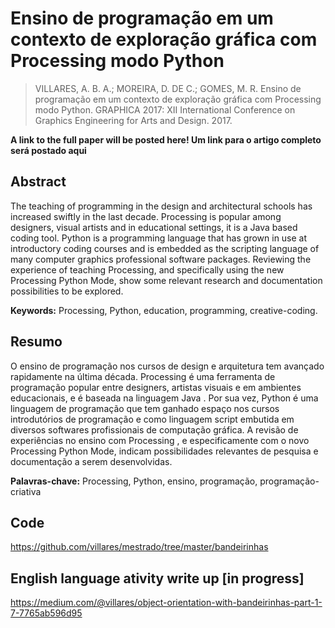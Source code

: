 # Ensino de programação em um contexto de exploração gráfica com Processing modo Python

> VILLARES, A. B. A.; MOREIRA, D. DE C.; GOMES, M. R. Ensino de programação em um contexto de exploração gráfica com Processing modo Python. GRAPHICA 2017: XII International Conference on Graphics Engineering for Arts and Design. 2017.

**A link to the full paper will be posted here! Um link para o artigo completo será postado aqui**

## Abstract

The teaching of programming in the design and architectural schools has increased swiftly in the last decade. Processing is popular among designers, visual artists and in educational settings, it is a Java based coding tool. Python is a programming language that has grown in use at introductory coding courses and is embedded as the scripting language of many computer graphics professional software packages. Reviewing the experience of teaching Processing, and specifically using the new Processing Python Mode, show some relevant research and documentation possibilities to be explored.

**Keywords:** Processing, Python, education, programming, creative-coding.

## Resumo

O ensino de programação nos cursos de design e arquitetura tem avançado rapidamente na última década.  Processing é uma ferramenta de programação popular entre designers, artistas visuais e em ambientes educacionais, e é baseada na linguagem  Java . Por sua vez,  Python é uma linguagem de programação que tem ganhado espaço nos cursos introdutórios de programação e como linguagem  script embutida em diversos softwares profissionais de computação gráfica. A revisão de experiências no ensino com Processing , e especificamente com o novo Processing Python Mode, indicam possibilidades relevantes de pesquisa e documentação a serem desenvolvidas.

**Palavras-chave:** Processing, Python, ensino, programação, programação-criativa 

## Code

https://github.com/villares/mestrado/tree/master/bandeirinhas

## English language ativity write up [in progress]

https://medium.com/@villares/object-orientation-with-bandeirinhas-part-1-7-7765ab596d95
